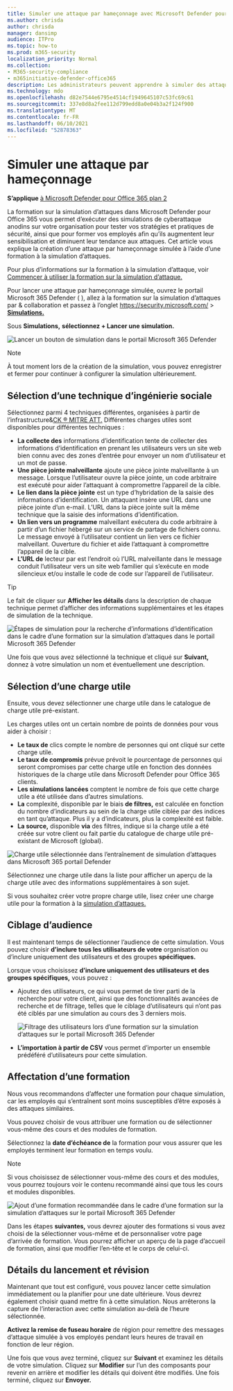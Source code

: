 ```yaml
---
title: Simuler une attaque par hameçonnage avec Microsoft Defender pour Office 365
ms.author: chrisda
author: chrisda
manager: dansimp
audience: ITPro
ms.topic: how-to
ms.prod: m365-security
localization_priority: Normal
ms.collection:
- M365-security-compliance
- m365initiative-defender-office365
description: Les administrateurs peuvent apprendre à simuler des attaques par hameçonnage et à former leurs utilisateurs à la prévention du hameçonnage à l’aide d’une formation sur la simulation d’attaques dans Microsoft Defender Office 365.
ms.technology: mdo
ms.openlocfilehash: d82e7544e6795e4514cf1949645107c53fc69c61
ms.sourcegitcommit: 337e8d8a2fee112d799edd8a0e04b3a2f124f900
ms.translationtype: MT
ms.contentlocale: fr-FR
ms.lasthandoff: 06/10/2021
ms.locfileid: "52878363"
---
```

# <a name="simulate-a-phishing-attack"></a>Simuler une attaque par hameçonnage

**S’applique** [à Microsoft Defender pour Office 365 plan 2](defender-for-office-365.md)

La formation sur la simulation d’attaques dans Microsoft Defender pour Office 365 vous permet d’exécuter des simulations de cyberattaque anodins sur votre organisation pour tester vos stratégies et pratiques de sécurité, ainsi que pour former vos employés afin qu’ils augmentent leur sensibilisation et diminuent leur tendance aux attaques. Cet article vous explique la création d’une attaque par hameçonnage simulée à l’aide d’une formation à la simulation d’attaques.

Pour plus d’informations sur la formation à la simulation d’attaque, voir [Commencer à utiliser la formation sur la simulation d’attaque.](attack-simulation-training-get-started.md)

Pour lancer une attaque par hameçonnage simulée, ouvrez le portail Microsoft 365 Defender ( ), allez à la formation sur la simulation d’attaques par & collaboration et passez à l’onglet <https://security.microsoft.com/>  \>  **[Simulations.](https://security.microsoft.com/attacksimulator?viewid=simulations)**

Sous **Simulations,** **sélectionnez + Lancer une simulation.**

![Lancer un bouton de simulation dans le portail Microsoft 365 Defender](../../media/attack-sim-preview-launch.png)

> [!NOTE]
> À tout moment lors de la création de la simulation, vous pouvez enregistrer et fermer pour continuer à configurer la simulation ultérieurement.

## <a name="selecting-a-social-engineering-technique"></a>Sélection d’une technique d’ingénierie sociale

Sélectionnez parmi 4 techniques différentes, organisées à partir de l’infrastructure&[CK ® MITRE ATT.](https://attack.mitre.org/techniques/enterprise/) Différentes charges utiles sont disponibles pour différentes techniques :

- **La collecte des** informations d’identification tente de collecter des informations d’identification en prenant les utilisateurs vers un site web bien connu avec des zones d’entrée pour envoyer un nom d’utilisateur et un mot de passe.
- **Une pièce jointe malveillante** ajoute une pièce jointe malveillante à un message. Lorsque l’utilisateur ouvre la pièce jointe, un code arbitraire est exécuté pour aider l’attaquant à compromettre l’appareil de la cible.
- **Le lien dans la pièce jointe** est un type d’hybridation de la saisie des informations d’identification. Un attaquant insère une URL dans une pièce jointe d’un e-mail. L’URL dans la pièce jointe suit la même technique que la saisie des informations d’identification.
- **Un lien vers un programme** malveillant exécutera du code arbitraire à partir d’un fichier hébergé sur un service de partage de fichiers connu. Le message envoyé à l’utilisateur contient un lien vers ce fichier malveillant. Ouverture du fichier et aide l’attaquant à compromettre l’appareil de la cible.
- **L’URL de** lecteur par est l’endroit où l’URL malveillante dans le message conduit l’utilisateur vers un site web familier qui s’exécute en mode silencieux et/ou installe le code de code sur l’appareil de l’utilisateur.

> [!TIP]
> Le fait de cliquer sur **Afficher les détails** dans la description de chaque technique permet d’afficher des informations supplémentaires et les étapes de simulation de la technique.
>
> ![Étapes de simulation pour la recherche d’informations d’identification dans le cadre d’une formation sur la simulation d’attaques dans le portail Microsoft 365 Defender](../../media/attack-sim-preview-sim-steps.png)

Une fois que vous avez sélectionné la technique et cliqué sur **Suivant,** donnez à votre simulation un nom et éventuellement une description.

## <a name="selecting-a-payload"></a>Sélection d’une charge utile

Ensuite, vous devez sélectionner une charge utile dans le catalogue de charge utile pré-existant.

Les charges utiles ont un certain nombre de points de données pour vous aider à choisir :

- **Le taux de** clics compte le nombre de personnes qui ont cliqué sur cette charge utile.
- **Le taux de compromis** prévue prévoit le pourcentage de personnes qui seront compromises par cette charge utile en fonction des données historiques de la charge utile dans Microsoft Defender pour Office 365 clients.
- **Les simulations lancées** comptent le nombre de fois que cette charge utile a été utilisée dans d’autres simulations.
- **La** complexité, disponible par le biais **de filtres,** est calculée en fonction du nombre d’indicateurs au sein de la charge utile ciblée par des indices en tant qu’attaque. Plus il y a d’indicateurs, plus la complexité est faible.
- **La source,** disponible **via** des filtres, indique si la charge utile a été créée sur votre client ou fait partie du catalogue de charge utile pré-existant de Microsoft (global).

![Charge utile sélectionnée dans l’entraînement de simulation d’attaques dans Microsoft 365 portail Defender](../../media/attack-sim-preview-select-payload.png)

Sélectionnez une charge utile dans la liste pour afficher un aperçu de la charge utile avec des informations supplémentaires à son sujet.

Si vous souhaitez créer votre propre charge utile, lisez créer une charge utile pour la formation à la [simulation d’attaques.](attack-simulation-training-payloads.md)

## <a name="audience-targeting"></a>Ciblage d’audience

Il est maintenant temps de sélectionner l’audience de cette simulation. Vous pouvez choisir **d’inclure tous les utilisateurs de votre** organisation ou d’inclure uniquement des utilisateurs et des groupes **spécifiques.**

Lorsque vous choisissez **d’inclure uniquement des utilisateurs et des groupes spécifiques,** vous pouvez :

- Ajoutez des utilisateurs, ce qui vous permet de tirer parti de la recherche pour votre client, ainsi que des fonctionnalités avancées de recherche et de filtrage, telles que le ciblage d’utilisateurs qui n’ont pas été ciblés par une simulation au cours des 3 derniers mois.

  ![Filtrage des utilisateurs lors d’une formation sur la simulation d’attaques sur le portail Microsoft 365 Defender](../../media/attack-sim-preview-user-targeting.png)

- **L’importation à partir de CSV** vous permet d’importer un ensemble prédéféré d’utilisateurs pour cette simulation.

## <a name="assigning-training"></a>Affectation d’une formation

Nous vous recommandons d’affecter une formation pour chaque simulation, car les employés qui s’entraînent sont moins susceptibles d’être exposés à des attaques similaires.

Vous pouvez choisir de vous attribuer une formation ou de sélectionner vous-même des cours et des modules de formation.

Sélectionnez la **date d’échéance de** la formation pour vous assurer que les employés terminent leur formation en temps voulu.

> [!NOTE]
> Si vous choisissez de sélectionner vous-même des cours et des modules, vous pourrez toujours voir le contenu recommandé ainsi que tous les cours et modules disponibles.
>
> ![Ajout d’une formation recommandée dans le cadre d’une formation sur la simulation d’attaques sur le portail Microsoft 365 Defender](../../media/attack-sim-preview-add-training.png)

Dans les étapes **suivantes,** vous devrez ajouter des formations si vous avez choisi de la sélectionner vous-même et de personnaliser votre page d’arrivée de formation. Vous pourrez afficher un aperçu de la page d’accueil de formation, ainsi que modifier l’en-tête et le corps de celui-ci.

## <a name="launch-details-and-review"></a>Détails du lancement et révision

Maintenant que tout est configuré, vous pouvez lancer cette simulation immédiatement ou la planifier pour une date ultérieure. Vous devrez également choisir quand mettre fin à cette simulation. Nous arrêterons la capture de l’interaction avec cette simulation au-delà de l’heure sélectionnée.

**Activez la remise de fuseau horaire** de région pour remettre des messages d’attaque simulée à vos employés pendant leurs heures de travail en fonction de leur région.

Une fois que vous avez terminé, cliquez sur **Suivant** et examinez les détails de votre simulation. Cliquez sur **Modifier** sur l’un des composants pour revenir en arrière et modifier les détails qui doivent être modifiés. Une fois terminé, cliquez sur **Envoyer.**
